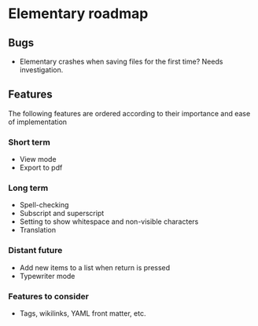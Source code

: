 # Elementary roadmap

## Bugs

- Elementary crashes when saving files for the first time? Needs investigation.

## Features

The following features are ordered according to their importance and ease of implementation

### Short term

- View mode
- Export to pdf

### Long term

- Spell-checking
- Subscript and superscript
- Setting to show whitespace and non-visible characters
- Translation

### Distant future

- Add new items to a list when return is pressed
- Typewriter mode

### Features to consider

- Tags, wikilinks, YAML front matter, etc.

